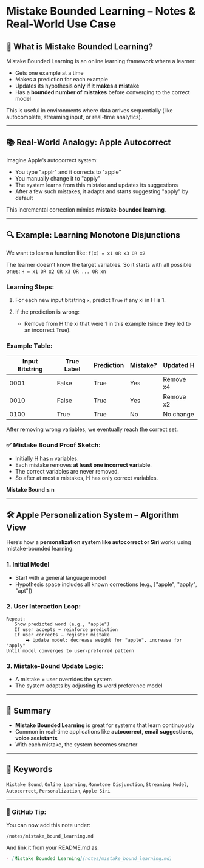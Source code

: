 # Mistake Bounded Learning – Notes & Real-World Use Case

## 🧠 What is Mistake Bounded Learning?

Mistake Bounded Learning is an online learning framework where a learner:

* Gets one example at a time
* Makes a prediction for each example
* Updates its hypothesis **only if it makes a mistake**
* Has a **bounded number of mistakes** before converging to the correct model

This is useful in environments where data arrives sequentially (like autocomplete, streaming input, or real-time analytics).

---

## 📚 Real-World Analogy: Apple Autocorrect

Imagine Apple’s autocorrect system:

* You type "applr" and it corrects to "apple"
* You manually change it to "apply"
* The system learns from this mistake and updates its suggestions
* After a few such mistakes, it adapts and starts suggesting "apply" by default

This incremental correction mimics **mistake-bounded learning**.

---

## 🔍 Example: Learning Monotone Disjunctions

We want to learn a function like:
`f(x) = x1 OR x3 OR x7`

The learner doesn’t know the target variables. So it starts with all possible ones:
`H = x1 OR x2 OR x3 OR ... OR xn`

### Learning Steps:

1. For each new input bitstring `x`, predict `True` if any xi in H is 1.
2. If the prediction is wrong:

   * Remove from H the xi that were 1 in this example (since they led to an incorrect True).

### Example Table:

| Input Bitstring | True Label | Prediction | Mistake? | Updated H |
| --------------- | ---------- | ---------- | -------- | --------- |
| 0001            | False      | True       | Yes      | Remove x4 |
| 0010            | False      | True       | Yes      | Remove x2 |
| 0100            | True       | True       | No       | No change |

After removing wrong variables, we eventually reach the correct set.

### ✅ Mistake Bound Proof Sketch:

* Initially H has `n` variables.
* Each mistake removes **at least one incorrect variable**.
* The correct variables are never removed.
* So after at most `n` mistakes, H has only correct variables.

**Mistake Bound ≤ n**

---

## 🛠️ Apple Personalization System – Algorithm View

Here’s how a **personalization system like autocorrect or Siri** works using mistake-bounded learning:

### 1. Initial Model

* Start with a general language model
* Hypothesis space includes all known corrections (e.g., \["apple", "apply", "apt"])

### 2. User Interaction Loop:

```
Repeat:
   Show predicted word (e.g., "apple")
   If user accepts → reinforce prediction
   If user corrects → register mistake
       ⮕ Update model: decrease weight for "apple", increase for "apply"
Until model converges to user-preferred pattern
```

### 3. Mistake-Bound Update Logic:

* A mistake = user overrides the system
* The system adapts by adjusting its word preference model

---

## 🔁 Summary

* **Mistake Bounded Learning** is great for systems that learn continuously
* Common in real-time applications like **autocorrect, email suggestions, voice assistants**
* With each mistake, the system becomes smarter

---

## 🧩 Keywords

`Mistake Bound`, `Online Learning`, `Monotone Disjunction`, `Streaming Model`, `Autocorrect`, `Personalization`, `Apple Siri`

---

### 📁 GitHub Tip:

You can now add this note under:

```
/notes/mistake_bound_learning.md
```

And link it from your README.md as:

```markdown
- [Mistake Bounded Learning](notes/mistake_bound_learning.md)
```
